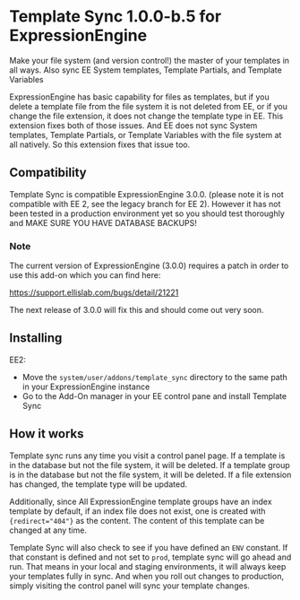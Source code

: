 # Template Sync 1.0.0-b.5 for ExpressionEngine

Make your file system (and version control!) the master of your templates in all ways. Also sync EE System templates, Template Partials, and Template Variables

ExpressionEngine has basic capability for files as templates, but if you delete a template file from the file system it is not deleted from EE, or if you change the file extension, it does not change the template type in EE. This extension fixes both of those issues. And EE does not sync System templates, Template Partials, or Template Variables with the file system at all natively. So this extension fixes that issue too.

## Compatibility

Template Sync is compatible ExpressionEngine 3.0.0. (please note it is not compatible with EE 2, see the legacy branch for EE 2). However it has not been tested in a production environment yet so you should test thoroughly and MAKE SURE YOU HAVE DATABASE BACKUPS!

### Note

The current version of ExpressionEngine (3.0.0) requires a patch in order to use this add-on which you can find here:

https://support.ellislab.com/bugs/detail/21221

The next release of 3.0.0 will fix this and should come out very soon.

## Installing

EE2:

- Move the `system/user/addons/template_sync` directory to the same path in your ExpressionEngine instance
- Go to the Add-On manager in your EE control pane and install Template Sync

## How it works

Template sync runs any time you visit a control panel page. If a template is in the database but not the file system, it will be deleted. If a template group is in the database but not the file system, it will be deleted. If a file extension has changed, the template type will be updated.

Additionally, since All ExpressionEngine template groups have an index template by default, if an index file does not exist, one is created with `{redirect="404"}` as the content. The content of this template can be changed at any time.

Template Sync will also check to see if you have defined an `ENV` constant. If that constant is defined and not set to `prod`, template sync will go ahead and run. That means in your local and staging environments, it will always keep your templates fully in sync. And when you roll out changes to production, simply visiting the control panel will sync your template changes.